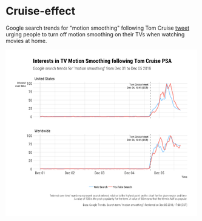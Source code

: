 # Cruise-effect

Google search trends for "motion smoothing" following Tom Cruise [tweet](https://twitter.com/TomCruise/status/1070071781757616128) urging people to turn off motion smoothing on their TVs when watching movies at home. 

![](https://github.com/fanghuiz/cruise-effect/blob/master/trend.png)
